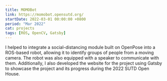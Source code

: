 ```yaml
---
title: MOMOBot
link: https://momobot.opensutd.org/
startDate: 2022-03-01 00:00:00 +0800
period: "Mar 2022"
cat: projects
tags: [ROS, OpenCV, Gatsby]
---
```

I helped to integrate a social-distancing module built on OpenPose into a ROS-based robot, allowing it to identify groups of people from a moving camera. The robot was also equipped with a speaker to communicate with them. Additionally, I also developed the website for the project using Gatsby to showcase the project and its progress during the 2022 SUTD Open House.
